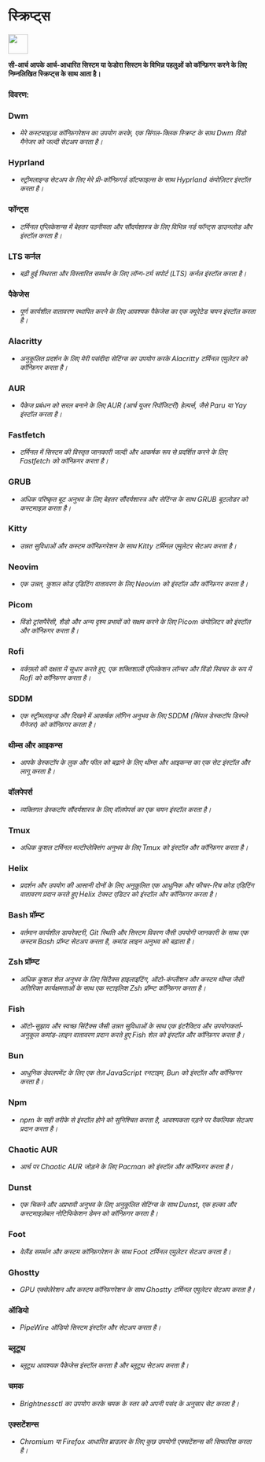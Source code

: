 # स्क्रिप्ट्स

<img src="https://cdn-icons-png.flaticon.com/128/3721/3721643.png" width="40" />

**सी-आर्च आपके आर्च-आधारित सिस्टम या फेडोरा सिस्टम के विभिन्न पहलुओं को कॉन्फ़िगर करने के लिए निम्नलिखित स्क्रिप्ट्स के साथ आता है।**

### विवरण:

### Dwm
- *मेरे कस्टमाइज़्ड कॉन्फ़िगरेशन का उपयोग करके, एक सिंगल-क्लिक स्क्रिप्ट के साथ Dwm विंडो मैनेजर को जल्दी सेटअप करता है।*

### Hyprland
- *स्ट्रीमलाइन्ड सेटअप के लिए मेरे प्री-कॉन्फ़िगर्ड डॉटफाइल्स के साथ Hyprland कंपोज़िटर इंस्टॉल करता है।*

### फॉन्ट्स
- *टर्मिनल एप्लिकेशन्स में बेहतर पठनीयता और सौंदर्यशास्त्र के लिए विभिन्न नर्ड फॉन्ट्स डाउनलोड और इंस्टॉल करता है।*

### LTS कर्नल
- *बढ़ी हुई स्थिरता और विस्तारित समर्थन के लिए लॉन्ग-टर्म सपोर्ट (LTS) कर्नल इंस्टॉल करता है।*

### पैकेजेस
- *पूर्ण कार्यशील वातावरण स्थापित करने के लिए आवश्यक पैकेजेस का एक क्यूरेटेड चयन इंस्टॉल करता है।*

### Alacritty
- *अनुकूलित प्रदर्शन के लिए मेरी पसंदीदा सेटिंग्स का उपयोग करके Alacritty टर्मिनल एमुलेटर को कॉन्फ़िगर करता है।*

### AUR
- *पैकेज प्रबंधन को सरल बनाने के लिए AUR (आर्च यूजर रिपॉजिटरी) हेल्पर्स, जैसे Paru या Yay इंस्टॉल करता है।*

### Fastfetch
- *टर्मिनल में सिस्टम की विस्तृत जानकारी जल्दी और आकर्षक रूप से प्रदर्शित करने के लिए Fastfetch को कॉन्फ़िगर करता है।*

### GRUB
- *अधिक परिष्कृत बूट अनुभव के लिए बेहतर सौंदर्यशास्त्र और सेटिंग्स के साथ GRUB बूटलोडर को कस्टमाइज़ करता है।*

### Kitty
- *उन्नत सुविधाओं और कस्टम कॉन्फ़िगरेशन के साथ Kitty टर्मिनल एमुलेटर सेटअप करता है।*

### Neovim
- *एक उन्नत, कुशल कोड एडिटिंग वातावरण के लिए Neovim को इंस्टॉल और कॉन्फ़िगर करता है।*

### Picom
- *विंडो ट्रांसपैरेंसी, शैडो और अन्य दृश्य प्रभावों को सक्षम करने के लिए Picom कंपोज़िटर को इंस्टॉल और कॉन्फ़िगर करता है।*

### Rofi
- *वर्कफ़्लो की दक्षता में सुधार करते हुए, एक शक्तिशाली एप्लिकेशन लॉन्चर और विंडो स्विचर के रूप में Rofi को कॉन्फ़िगर करता है।*

### SDDM
- *एक स्ट्रीमलाइन्ड और दिखने में आकर्षक लॉगिन अनुभव के लिए SDDM (सिंपल डेस्कटॉप डिस्प्ले मैनेजर) को कॉन्फ़िगर करता है।*

### थीम्स और आइकन्स
- *आपके डेस्कटॉप के लुक और फील को बढ़ाने के लिए थीम्स और आइकन्स का एक सेट इंस्टॉल और लागू करता है।*

### वॉलपेपर्स
- *व्यक्तिगत डेस्कटॉप सौंदर्यशास्त्र के लिए वॉलपेपर्स का एक चयन इंस्टॉल करता है।*

### Tmux
- *अधिक कुशल टर्मिनल मल्टीप्लेक्सिंग अनुभव के लिए Tmux को इंस्टॉल और कॉन्फ़िगर करता है।*

### Helix
- *प्रदर्शन और उपयोग की आसानी दोनों के लिए अनुकूलित एक आधुनिक और फीचर-रिच कोड एडिटिंग वातावरण प्रदान करते हुए Helix टेक्स्ट एडिटर को इंस्टॉल और कॉन्फ़िगर करता है।*

### Bash प्रॉम्प्ट
- *वर्तमान कार्यशील डायरेक्टरी, Git स्थिति और सिस्टम विवरण जैसी उपयोगी जानकारी के साथ एक कस्टम Bash प्रॉम्प्ट सेटअप करता है, कमांड लाइन अनुभव को बढ़ाता है।*

### Zsh प्रॉम्प्ट
- *अधिक कुशल शेल अनुभव के लिए सिंटैक्स हाइलाइटिंग, ऑटो-कंप्लीशन और कस्टम थीम्स जैसी अतिरिक्त कार्यक्षमताओं के साथ एक स्टाइलिश Zsh प्रॉम्प्ट कॉन्फ़िगर करता है।*

### Fish 
- *ऑटो-सुझाव और स्वच्छ सिंटैक्स जैसी उन्नत सुविधाओं के साथ एक इंटरैक्टिव और उपयोगकर्ता-अनुकूल कमांड-लाइन वातावरण प्रदान करते हुए Fish शेल को इंस्टॉल और कॉन्फ़िगर करता है।*

### Bun  
- *आधुनिक डेवलपमेंट के लिए एक तेज़ JavaScript रनटाइम, Bun को इंस्टॉल और कॉन्फ़िगर करता है।*  

### Npm  
- *npm के सही तरीके से इंस्टॉल होने को सुनिश्चित करता है, आवश्यकता पड़ने पर वैकल्पिक सेटअप प्रदान करता है।*  

### Chaotic AUR
- *आर्च पर Chaotic AUR जोड़ने के लिए Pacman को इंस्टॉल और कॉन्फ़िगर करता है।*

### Dunst
- *एक चिकने और अप्रभावी अनुभव के लिए अनुकूलित सेटिंग्स के साथ Dunst, एक हल्का और कस्टमाइज़ेबल नोटिफिकेशन डेमन को कॉन्फ़िगर करता है।*

### Foot
- *वेलैंड समर्थन और कस्टम कॉन्फ़िगरेशन के साथ Foot टर्मिनल एमुलेटर सेटअप करता है।*

### Ghostty
- *GPU एक्सेलेरेशन और कस्टम कॉन्फ़िगरेशन के साथ Ghostty टर्मिनल एमुलेटर सेटअप करता है।*

### ऑडियो
- *PipeWire ऑडियो सिस्टम इंस्टॉल और सेटअप करता है।*

### ब्लूटूथ
- *ब्लूटूथ आवश्यक पैकेजेस इंस्टॉल करता है और ब्लूटूथ सेटअप करता है।*

### चमक 
- *Brightnessctl का उपयोग करके चमक के स्तर को अपनी पसंद के अनुसार सेट करता है।* 

### एक्सटेंशन्स
- *Chromium या Firefox आधारित ब्राउज़र के लिए कुछ उपयोगी एक्सटेंशन्स की सिफारिश करता है।*